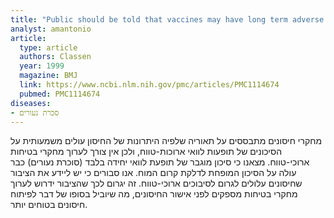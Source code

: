 ```yaml
---
title: "Public should be told that vaccines may have long term adverse effects"
analyst: amantonio
article:
  type: article
  authors: Classen
  year: 1999
  magazine: BMJ
  link: https://www.ncbi.nlm.nih.gov/pmc/articles/PMC1114674
  pubmed: PMC1114674
diseases:
- סכרת נעורים
---
```


מחקרי חיסונים מתבססים על תאוריה שלפיה היתרונות של החיסון עולים משמעותית על הסיכונים של תופעות לוואי ארוכות-טווח, ולכן אין צורך לערוך מחקרי בטיחות ארוכי-טווח.
מצאנו כי סיכון מוגבר של תופעת לוואי יחידה בלבד (סוכרת נעורים) כבר עולה על הסיכון המופחת לדלקת קרום המוח. אנו סבורים כי יש ליידע את הציבור שחיסונים עלולים לגרום לסיבוכים ארוכי-טווח. זה יגרום לכך שהציבור ידרוש לערוך מחקרי בטיחות מספקים לפני אישור החיסונים, מה שיוביל בסופו של דבר לפיתוח חיסונים בטוחים יותר.
